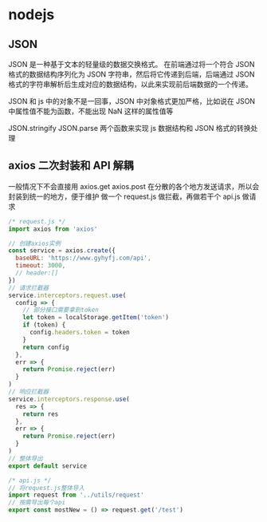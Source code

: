 # nodejs

## JSON

JSON 是一种基于文本的轻量级的数据交换格式。
在前端通过将一个符合 JSON 格式的数据结构序列化为 JSON 字符串，然后将它传递到后端，后端通过 JSON 格式的字符串解析后生成对应的数据结构，以此来实现前后端数据的一个传递。

JSON 和 js 中的对象不是一回事，JSON 中对象格式更加严格，比如说在 JSON 中属性值不能为函数，不能出现 NaN 这样的属性值等

JSON.stringify
JSON.parse
两个函数来实现 js 数据结构和 JSON 格式的转换处理

## axios 二次封装和 API 解耦

一般情况下不会直接用 axios.get axios.post 在分散的各个地方发送请求，所以会封装到统一的地方，便于维护
做一个 request.js 做拦截，再做若干个 api.js 做请求

```js
/* request.js */
import axios from 'axios'

// 创建axios实例
const service = axios.create({
  baseURL: 'https://www.gyhyfj.com/api',
  timeout: 3000,
  // header:[]
})
// 请求拦截器
service.interceptors.request.use(
  config => {
    // 部分接口需要拿到token
    let token = localStorage.getItem('token')
    if (token) {
      config.headers.token = token
    }
    return config
  },
  err => {
    return Promise.reject(err)
  }
)
// 响应拦截器
service.interceptors.response.use(
  res => {
    return res
  },
  err => {
    return Promise.reject(err)
  }
)
// 整体导出
export default service
```

```js
/* api.js */
// 将request.js整体导入
import request from '../utils/request'
// 按需导出每个api
export const mostNew = () => request.get('/test')
```
